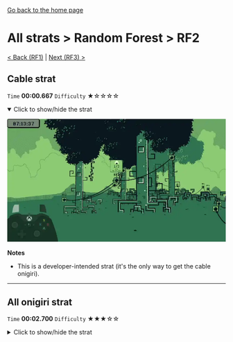 [Go back to the home page](https://github.com/Doublevil/scbspeedrun)

# All strats > Random Forest > RF2

[< Back (RF1)](https://github.com/Doublevil/scbspeedrun/blob/main/levels/all_lvl/RF/RF1.md) | [Next (RF3) >](https://github.com/Doublevil/scbspeedrun/blob/main/levels/all_lvl/RF/RF3.md)

## Cable strat

`Time` **00:00.667** `Difficulty` ★☆☆☆☆
<details open>
  <summary>Click to show/hide the strat</summary>

  [![Strat animation](https://github.com/Doublevil/scbspeedrun/blob/main/media/levels/RF/RF2_CableStrat.webp)](https://github.com/Doublevil/scbspeedrun/blob/main/media/levels/RF/RF2_CableStrat.mp4?raw=true)

  **Notes**
  - This is a developer-intended strat (it's the only way to get the cable onigiri).
</details>

---
## All onigiri strat

`Time` **00:02.700** `Difficulty` ★★★☆☆
<details>
  <summary>Click to show/hide the strat</summary>

  [![Strat animation](https://github.com/Doublevil/scbspeedrun/blob/main/media/levels/RF/RF2_AllOnigiri.webp)](https://github.com/Doublevil/scbspeedrun/blob/main/media/levels/RF/RF2_AllOnigiri.mp4?raw=true)

  **Notes**
  - By moving the ink onigiri where we finish the level, finishing the level with the cable onigiri and toggling back to ink after grabbing the exit during the transition, we get the ink onigiri back instead of the cable onigiri, but the game will still count both onigiris as collected.
</details>
